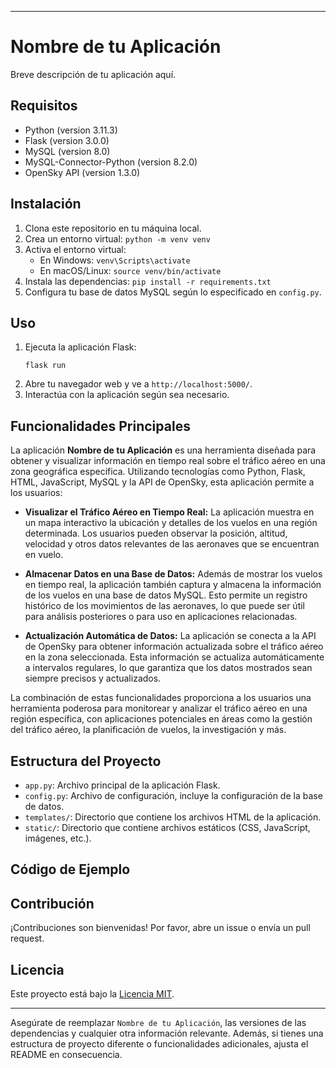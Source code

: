 
---

# Nombre de tu Aplicación

Breve descripción de tu aplicación aquí.

## Requisitos

- Python (version 3.11.3)
- Flask (version 3.0.0)
- MySQL (version 8.0)
- MySQL-Connector-Python (version 8.2.0)
- OpenSky API (version 1.3.0)

## Instalación

1. Clona este repositorio en tu máquina local.
2. Crea un entorno virtual: `python -m venv venv`
3. Activa el entorno virtual:
   - En Windows: `venv\Scripts\activate`
   - En macOS/Linux: `source venv/bin/activate`
4. Instala las dependencias: `pip install -r requirements.txt`
5. Configura tu base de datos MySQL según lo especificado en `config.py`.

## Uso

1. Ejecuta la aplicación Flask:
   ```
   flask run
   ```
2. Abre tu navegador web y ve a `http://localhost:5000/`.
3. Interactúa con la aplicación según sea necesario.

## Funcionalidades Principales

La aplicación **Nombre de tu Aplicación** es una herramienta diseñada para obtener y visualizar información en tiempo real sobre el tráfico aéreo en una zona geográfica específica. Utilizando tecnologías como Python, Flask, HTML, JavaScript, MySQL y la API de OpenSky, esta aplicación permite a los usuarios:

- **Visualizar el Tráfico Aéreo en Tiempo Real:** La aplicación muestra en un mapa interactivo la ubicación y detalles de los vuelos en una región determinada. Los usuarios pueden observar la posición, altitud, velocidad y otros datos relevantes de las aeronaves que se encuentran en vuelo.

- **Almacenar Datos en una Base de Datos:** Además de mostrar los vuelos en tiempo real, la aplicación también captura y almacena la información de los vuelos en una base de datos MySQL. Esto permite un registro histórico de los movimientos de las aeronaves, lo que puede ser útil para análisis posteriores o para uso en aplicaciones relacionadas.

- **Actualización Automática de Datos:** La aplicación se conecta a la API de OpenSky para obtener información actualizada sobre el tráfico aéreo en la zona seleccionada. Esta información se actualiza automáticamente a intervalos regulares, lo que garantiza que los datos mostrados sean siempre precisos y actualizados.

La combinación de estas funcionalidades proporciona a los usuarios una herramienta poderosa para monitorear y analizar el tráfico aéreo en una región específica, con aplicaciones potenciales en áreas como la gestión del tráfico aéreo, la planificación de vuelos, la investigación y más.


## Estructura del Proyecto

- `app.py`: Archivo principal de la aplicación Flask.
- `config.py`: Archivo de configuración, incluye la configuración de la base de datos.
- `templates/`: Directorio que contiene los archivos HTML de la aplicación.
- `static/`: Directorio que contiene archivos estáticos (CSS, JavaScript, imágenes, etc.).

## Código de Ejemplo

## Contribución

¡Contribuciones son bienvenidas! Por favor, abre un issue o envía un pull request.

## Licencia

Este proyecto está bajo la [Licencia MIT](LICENSE).

---

Asegúrate de reemplazar `Nombre de tu Aplicación`, las versiones de las dependencias y cualquier otra información relevante. Además, si tienes una estructura de proyecto diferente o funcionalidades adicionales, ajusta el README en consecuencia.